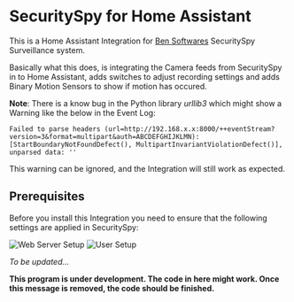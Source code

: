 # SecuritySpy for Home Assistant

This is a Home Assistant Integration for [Ben Softwares](https://www.bensoftware.com) SecuritySpy Surveillance system.

Basically what this does, is integrating the Camera feeds from SecuritySpy in to Home Assistant, adds switches to adjust recording settings and adds Binary Motion Sensors to show if motion has occured.

**Note**: There is a know bug in the Python library *urllib3* which might show a Warning like the below in the Event Log:

`Failed to parse headers (url=http://192.168.x.x:8000/++eventStream?version=3&format=multipart&auth=ABCDEFGHIJKLMN): [StartBoundaryNotFoundDefect(), MultipartInvariantViolationDefect()], unparsed data: ''`

This warning can be ignored, and the Integration will still work as expected.

## Prerequisites

Before you install this Integration you need to ensure that the following settings are applied in SecuritySpy:

![Web Server Setup](https://github.com/briis/securityspy/blob/master/support_files/secspy_webserver_sm.png) ![User Setup](https://github.com/briis/securityspy/blob/master/support_files/secspy_users_sm.png) 

*To be updated...*

**This program is under development. The code in here might work. Once this message is removed, the code should be finished.**

